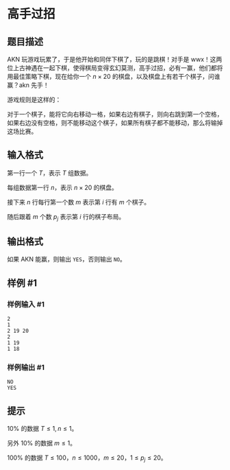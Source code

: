 # 高手过招

## 题目描述

AKN 玩游戏玩累了，于是他开始和同伴下棋了，玩的是跳棋！对手是 wwx！这两位上古神遇在一起下棋，使得棋局变得玄幻莫测，高手过招，必有一赢，他们都将用最佳策略下棋，现在给你一个 $n \times 20$ 的棋盘，以及棋盘上有若干个棋子，问谁赢？akn 先手！

游戏规则是这样的：

对于一个棋子，能将它向右移动一格，如果右边有棋子，则向右跳到第一个空格，如果右边没有空格，则不能移动这个棋子，如果所有棋子都不能移动，那么将输掉这场比赛。

## 输入格式

第一行一个 $T$，表示 $T$ 组数据。

每组数据第一行 $n$，表示 $n \times 20$ 的棋盘。

接下来 $n$ 行每行第一个数 $m$ 表示第 $i$ 行有 $m$ 个棋子。

随后跟着 $m$ 个数 $p_j$ 表示第 $i$ 行的棋子布局。

## 输出格式

如果 AKN 能赢，则输出 `YES`，否则输出 `NO`。

## 样例 #1

### 样例输入 #1
```
2
1
2 19 20
2
1 19
1 18
```

### 样例输出 #1

```
NO
YES
```

## 提示

$10\%$ 的数据 $T \leq 1,n \leq 1$。

另外 $10\%$ 的数据 $m \leq 1$。

$100\%$ 的数据 $T \leq 100$，$n \leq  1000$，$m \leq 20$，$1 \leq p_j \leq 20$。

